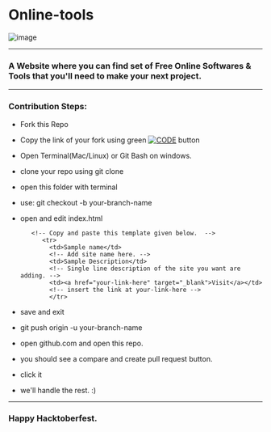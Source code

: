 # Online-tools
![image](https://user-images.githubusercontent.com/60399486/193462764-485b0629-0e26-47dd-99c5-f2a2440bbea7.png)
<hr>

### A Website where you can find set of Free Online Softwares & Tools that you'll need to make your next project.

<hr>

### Contribution Steps:

+ Fork this Repo
+ Copy the link of your fork using green [![CODE](https://img.shields.io/static/v1?label=&message=Code&color=brightgreen)](https://img.shields.io/static/v1?label=CODEmessage=Code&color=brightgreen) button
+ Open Terminal(Mac/Linux) or Git Bash on windows. 
+ clone your repo using git clone
+ open this folder with terminal 
+ use: git checkout -b your-branch-name
+ open and edit index.html
         
         <!-- Copy and paste this template given below.  -->
            <tr>
              <td>Sample name</td>
              <!-- Add site name here. -->
              <td>Sample Description</td>
              <!-- Single line description of the site you want are adding. -->
              <td><a href="your-link-here" target="_blank">Visit</a></td>
              <!-- insert the link at your-link-here -->
	          </tr>
        
+ save and exit
+ git push origin -u your-branch-name
+ open github.com and open this repo. 
+ you should see a compare and create pull request button. 
+ click it
+ we'll handle the rest. :)

<hr>

### Happy Hacktoberfest.
